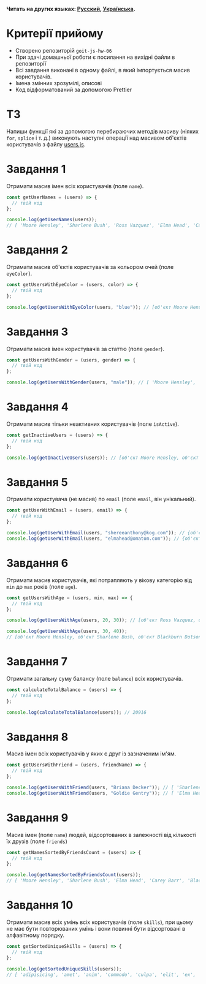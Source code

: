 **Читать на других языках: [Русский](README.md), [Українська](README.ua.md).**

# Критерії прийому

- Створено репозиторій `goit-js-hw-06`
- При здачі домашньої роботи є посилання на вихідні файли в репозиторії
- Всі завдання виконані в одному файлі, в який імпортується масив користувачів.
- Імена змінних зрозумілі, описові
- Код відформатований за допомогою Prettier

# ТЗ

Напиши функції які за допомогою перебираючих методів масиву (ніяких `for`,
`splice` і т. д.) виконують наступні операції над масивом об'єктів
користувачів з файлу [users.js](./users.js).

# Завдання 1

Отримати масив імен всіх користувачів (поле `name`).

```js
const getUserNames = (users) => {
  // твій код
};

console.log(getUserNames(users));
// [ 'Moore Hensley', 'Sharlene Bush', 'Ross Vazquez', 'Elma Head', 'Carey Barr', 'Blackburn Dotson', 'Sheree Anthony' ]
```

# Завдання 2

Отримати масив об'єктів користувачів за кольором очей (поле `eyeColor`).

```js
const getUsersWithEyeColor = (users, color) => {
  // твій код
};

console.log(getUsersWithEyeColor(users, "blue")); // [об'єкт Moore Hensley, об'єкт Sharlene Bush, об'єкт Carey Barr]
```

# Завдання 3

Отримати масив імен користувачів за статтю (поле `gender`).

```js
const getUsersWithGender = (users, gender) => {
  // твій код
};

console.log(getUsersWithGender(users, "male")); // [ 'Moore Hensley', 'Ross Vazquez', 'Carey Barr', 'Blackburn Dotson' ]
```

# Завдання 4

Отримати масив тільки неактивних користувачів (поле `isActive`).

```js
const getInactiveUsers = (users) => {
  // твій код
};

console.log(getInactiveUsers(users)); // [об'єкт Moore Hensley, об'єкт Ross Vazquez, об'єкт Blackburn Dotson]
```

# Завдання 5

Отримати користувача (не масив) по `email` (поле `email`, він унікальний).

```js
const getUserWithEmail = (users, email) => {
  // твій код
};

console.log(getUserWithEmail(users, "shereeanthony@kog.com")); // {об'єкт користувача Sheree Anthony}
console.log(getUserWithEmail(users, "elmahead@omatom.com")); // {об'єкт користувача Elma Head}
```

# Завдання 6

Отримати масив користувачів, які потрапляють у вікову категорію від `min` до
`max` років (поле `age`).

```js
const getUsersWithAge = (users, min, max) => {
  // твій код
};

console.log(getUsersWithAge(users, 20, 30)); // [об'єкт Ross Vazquez, об'єкт Elma Head, об'єкт Carey Barr]

console.log(getUsersWithAge(users, 30, 40));
// [об'єкт Moore Hensley, об'єкт Sharlene Bush, об'єкт Blackburn Dotson, об'єкт Sheree Anthony]
```

# Завдання 7

Отримати загальну суму балансу (поле `balance`) всіх користувачів.

```js
const calculateTotalBalance = (users) => {
  // твій код
};

console.log(calculateTotalBalance(users)); // 20916
```

# Завдання 8

Масив імен всіх користувачів у яких є друг із зазначеним ім'ям.

```js
const getUsersWithFriend = (users, friendName) => {
  // твій код
};

console.log(getUsersWithFriend(users, "Briana Decker")); // [ 'Sharlene Bush', 'Sheree Anthony' ]
console.log(getUsersWithFriend(users, "Goldie Gentry")); // [ 'Elma Head', 'Sheree Anthony' ]
```

# Завдання 9

Масив імен (поле `name`) людей, відсортованих в залежності від кількості їх
друзів (поле `friends`)

```js
const getNamesSortedByFriendsCount = (users) => {
  // твій код
};

console.log(getNamesSortedByFriendsCount(users));
// [ 'Moore Hensley', 'Sharlene Bush', 'Elma Head', 'Carey Barr', 'Blackburn Dotson', 'Sheree Anthony', 'Ross Vazquez' ]
```

# Завдання 10

Отримати масив всіх умінь всіх користувачів (поле `skills`), при цьому не
має бути повторюваних умінь і вони повинні бути відсортовані в алфавітному
порядку.

```js
const getSortedUniqueSkills = (users) => {
  // твій код
};

console.log(getSortedUniqueSkills(users));
// [ 'adipisicing', 'amet', 'anim', 'commodo', 'culpa', 'elit', 'ex', 'ipsum', 'irure', 'laborum', 'lorem', 'mollit', 'non', 'nostrud', 'nulla', 'proident', 'tempor', 'velit', 'veniam' ]
```

